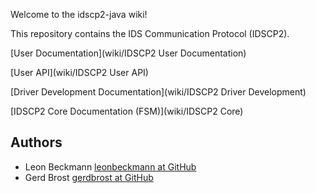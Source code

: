 Welcome to the idscp2-java wiki!

This repository contains the IDS Communication Protocol (IDSCP2).

[User Documentation](wiki/IDSCP2 User Documentation)

[User API](wiki/IDSCP2 User API)

[Driver Development Documentation](wiki/IDSCP2 Driver Development)

[IDSCP2 Core Documentation (FSM)](wiki/IDSCP2 Core)

## Authors

- Leon Beckmann [leonbeckmann at GitHub](https://github.com/leonbeckmann)
- Gerd Brost [gerdbrost at GitHub]()


